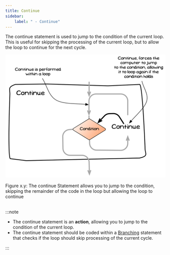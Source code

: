 ```yaml
---
title: Continue
sidebar:
    label: " - Continue"
---
```


The continue statement is used to jump to the condition of the current loop. This is useful for skipping the processing of the current loop, but to allow the loop to continue for the next cycle.

<a id="FigureContinue"></a>

![Figure x.y: The continue Statement allows you to jump to the condition, skipping the remainder of the code in the loop but allowing the loop to continue](./images/statement-continue.png "The continue Statement allows you to jump to the condition, skipping the remainder of the code in the loop but allowing the loop to continue")
<div class="caption"><span class="caption-figure-nbr">Figure x.y: </span>The continue Statement allows you to jump to the condition, skipping the remainder of the code in the loop but allowing the loop to continue</div><br/>

:::note

- The continue statement is an **action**, allowing you to jump to the condition of the current loop. 
- The continue statement should be coded within a [Branching](../02-branching) statement that checks if the loop should skip processing of the current cycle.
 

:::

